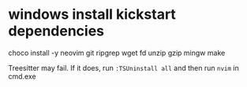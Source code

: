 # windows install kickstart dependencies
choco install -y neovim git ripgrep wget fd unzip gzip mingw make

Treesitter may fail. If it does, run `:TSUninstall all` and then run `nvim` in cmd.exe